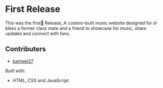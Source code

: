 # First Release
This was the first🥇 Release, A custom-built music website designed for d-bless a former class mate and a friend to showcase his music, share updates and connect with fans.

## Contributers
- [bartwel27](https://github.com/bartwel27)


*Built with:*

- HTML, CSS and JavaScript.
